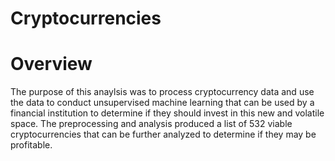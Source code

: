 # Cryptocurrencies

# Overview
The purpose of this anaylsis was to process cryptocurrency data and use the data to conduct unsupervised machine learning that can be used by a financial institution to determine if they should invest in this new and volatile space.  The preprocessing and analysis produced a list of 532 viable cryptocurrencies that can be further analyzed to determine if they may be profitable.

